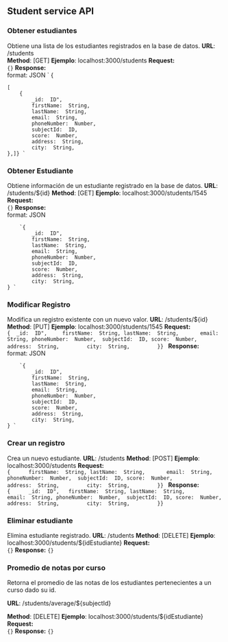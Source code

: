 ## Student service API
### Obtener estudiantes
Obtiene una lista de los estudiantes registrados en la base de datos.
**URL**: /students  
**Method**: [GET]
**Ejemplo**: localhost:3000/students
**Request:**  
`{}`
**Response:**  
format: JSON
` {

	[
		{ 
			_id:  ID",    
		    firstName:  String,
	        lastName:  String,      
		    email:  String,
		    phoneNumber:  Number, 
		    subjectId:  ID,
		    score:  Number,        
		    address:  String,        
		    city:  String,        
    },]} `

### Obtener Estudiante
Obtiene información de un estudiante registrado en la base de datos.
**URL**: /students/${id}
**Method**: [GET]
**Ejemplo**: localhost:3000/students/1545
**Request:**  
`{}`
**Response:**  
format: JSON


		`{ 
			_id:  ID",    
		    firstName:  String,
	        lastName:  String,      
		    email:  String,
		    phoneNumber:  Number, 
		    subjectId:  ID,
		    score:  Number,        
		    address:  String,        
		    city:  String,        
    } `
### Modificar Registro
Modifica un registro existente con un nuevo valor.
**URL**: /students/${id}
**Method**: [PUT]
**Ejemplo**: localhost:3000/students/1545
**Request:**  
`{ 
			_id:  ID",    
		    firstName:  String,
	        lastName:  String,      
		    email:  String,
		    phoneNumber:  Number, 
		    subjectId:  ID,
		    score:  Number,        
		    address:  String,        
		    city:  String,        
    }} `
    **Response:**  
format: JSON


		`{ 
			_id:  ID",    
		    firstName:  String,
	        lastName:  String,      
		    email:  String,
		    phoneNumber:  Number, 
		    subjectId:  ID,
		    score:  Number,        
		    address:  String,        
		    city:  String,        
    } `
### Crear un registro
Crea un nuevo estudiante.
**URL**: /students
**Method**: [POST]
**Ejemplo**: localhost:3000/students
**Request:**  
`{     
		    firstName:  String,
	        lastName:  String,      
		    email:  String,
		    phoneNumber:  Number, 
		    subjectId:  ID,
		    score:  Number,        
		    address:  String,        
		    city:  String,        
    }} `
    **Response:**  
`{     
			_id:  ID",  
		    firstName:  String,
	        lastName:  String,      
		    email:  String,
		    phoneNumber:  Number, 
		    subjectId:  ID,
		    score:  Number,        
		    address:  String,        
		    city:  String,        
    }} `

### Eliminar estudiante
Elimina estudiante registrado.
**URL**: /students
**Method**: [DELETE]
**Ejemplo**: localhost:3000/students/${idEstudiante}
**Request:**  
`{}`
**Response:**
`{}`
### Promedio de notas por curso
Retorna el promedio de las notas de los estudiantes pertenecientes a un curso dado su id.

**URL**:  /students/average/${subjectId}

**Method**:  [DELETE]
**Ejemplo**: localhost:3000/students/${idEstudiante}
**Request:**  
`{}`
**Response:**
`{}`

